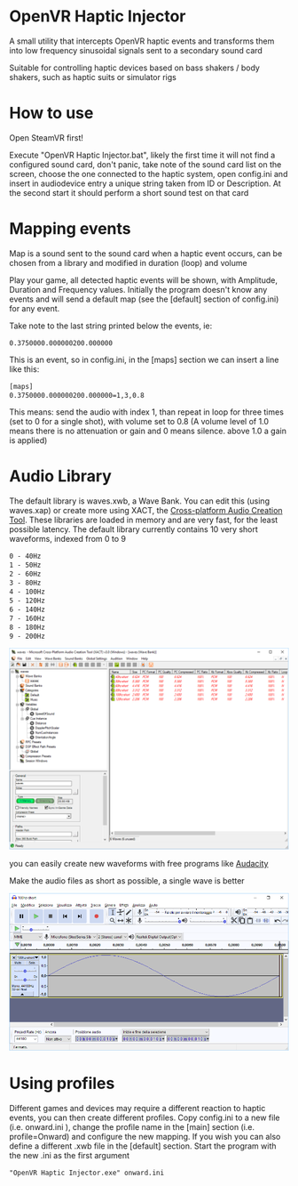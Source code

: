 # OpenVR Haptic Injector

A small utility that intercepts OpenVR haptic events and transforms them into low frequency sinusoidal signals sent to a secondary sound card

Suitable for controlling haptic devices based on bass shakers / body shakers, such as haptic suits or simulator rigs

# How to use

Open SteamVR first!

Execute "OpenVR Haptic Injector.bat", likely the first time it will not find a configured sound card, don't panic, take note of the sound card list on the screen, choose the one connected to the haptic system, open config.ini and insert in audiodevice entry a unique string taken from ID or Description. At the second start it should perform a short sound test on that card

# Mapping events

Map is a sound sent to the sound card when a haptic event occurs, can be chosen from a library and modified in duration (loop) and volume

Play your game, all detected haptic events will be shown, with Amplitude, Duration and Frequency values. Initially the program doesn't know any events and will send a default map (see the [default] section of config.ini) for any event.

Take note to the last string printed below the events, ie:

```
0.3750000.000000200.000000
```

This is an event, so in config.ini, in the [maps] section we can insert a line like this:

```
[maps]
0.3750000.000000200.000000=1,3,0.8
```

This means: send the audio with index 1, than repeat in loop for three times (set to 0 for a single shot), with volume set to 0.8 (A volume level of 1.0 means there is no attenuation or gain and 0 means silence. above 1.0 a gain is applied)

# Audio Library

The default library is waves.xwb, a Wave Bank. You can edit this (using waves.xap) or create more using XACT, the [Cross-platform Audio Creation Tool](https://en.wikipedia.org/wiki/Cross-platform_Audio_Creation_Tool). These libraries are loaded in memory and are very fast, for the least possible latency. The default library currently contains 10 very short waveforms, indexed from 0 to 9

```
0 - 40Hz
1 - 50Hz
2 - 60Hz
3 - 80Hz
4 - 100Hz
5 - 120Hz
6 - 140Hz
7 - 160Hz
8 - 180Hz
9 - 200Hz
```

![Cross-platform Audio Creation Tool](https://github.com/mmorselli/OpenVR-Haptic-Injector/blob/master/media/XACT.png)

you can easily create new waveforms with free programs like [Audacity](https://www.audacityteam.org/)

Make the audio files as short as possible, a single wave is better

![Audacity](https://github.com/mmorselli/OpenVR-Haptic-Injector/blob/master/media/Audacity.png)

# Using profiles

Different games and devices may require a different reaction to haptic events, you can then create different profiles. Copy config.ini to a new file (i.e. onward.ini ), change the profile name in the [main] section (i.e. profile=Onward) and configure the new mapping. If you wish you can also define a different .xwb file in the [default] section. Start the program with the new .ini as the first argument

```
"OpenVR Haptic Injector.exe" onward.ini
```

